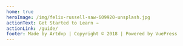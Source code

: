 ```yaml
---
home: true
heroImage: /img/felix-russell-saw-609920-unsplash.jpg
actionText: Get Started to Learn →
actionLink: /guide/
footer: Made by Artdvp | Copyright © 2018 | Powered by VuePress
---
```

#

